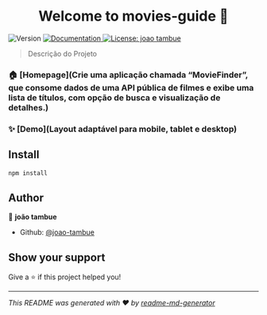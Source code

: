 <h1 align="center">Welcome to movies-guide 👋</h1>
<p>
  <img alt="Version" src="https://img.shields.io/badge/version-0.0.0-blue.svg?cacheSeconds=2592000" />
  <a href="Mensagens de erro (ex: filme não encontrado)" target="_blank">
    <img alt="Documentation" src="https://img.shields.io/badge/documentation-yes-brightgreen.svg" />
  </a>
  <a href="#" target="_blank">
    <img alt="License: joao tambue" src="https://img.shields.io/badge/License-joao tambue-yellow.svg" />
  </a>
</p>

> Descrição do Projeto

### 🏠 [Homepage](Crie uma aplicação chamada “MovieFinder”, que consome dados de uma API pública de filmes e exibe uma lista de títulos, com opção de busca e visualização de detalhes.)

### ✨ [Demo](Layout adaptável para mobile, tablet e desktop)

## Install

```sh
npm install
```

## Author

👤 **joão tambue**

* Github: [@joao-tambue](https://github.com/joao-tambue)

## Show your support

Give a ⭐️ if this project helped you!

***
_This README was generated with ❤️ by [readme-md-generator](https://github.com/kefranabg/readme-md-generator)_